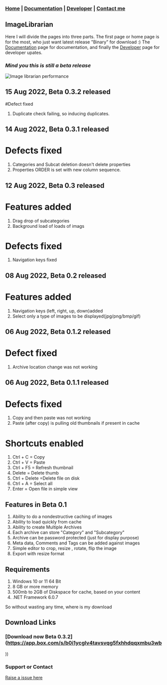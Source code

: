 ### [Home](index.html) | [Documentation](documentation.html)  | [Developer](developer.html) | [Contact me](contactme.html)


## ImageLibrarian

Here I will divide the pages into three parts. The first page or home page is for the most, who just want latest release "Binary" for download :) 
The [Documentation](documentation.md) page for documentation, and finally the [Developer](developer.md) page for developer upates. 

### _Mind you this is still a beta release_

![Image librarian performance](https://drive.google.com/uc?export=view&id=18r-0SctAejYaROviXySxpQIgdrTKdPif)

## 15 Aug 2022, Beta 0.3.2 released
#Defect fixed
1. Duplicate check failing, so inducing duplicates.

## 14 Aug 2022, Beta 0.3.1 released
# Defects fixed
1. Categories and Subcat deletion doesn't delete properties
2. Properties ORDER is set with new column sequence.

## 12 Aug 2022, Beta 0.3 released
# Features added
1. Drag drop of subcategories
2. Background load of loads of imags
# Defects fixed
1. Navigation keys fixed

## 08 Aug 2022, Beta 0.2 released
# Features added
1. Navigation keys (left, right, up, down)added
2. Select only a type of images to be displayed(jpg/png/bmp/gif)

## 06 Aug 2022, Beta 0.1.2 released
# Defect fixed
1. Archive location change was not working

## 06 Aug 2022, Beta 0.1.1 released

# Defects fixed
1. Copy and then paste was not working 
2. Paste (after copy) is pulling old thumbnails if present in cache

# Shortcuts enabled
1. Ctrl + C = Copy
2. Ctrl + V = Paste
3. Ctrl + F5 = Refresh thumbnail
4. Delete = Delete thumb
5. Ctrl + Delete =Delete file on disk
6. Ctrl + A = Select all 
7. Enter = Open file in simple view

## Features in Beta 0.1
1. Ability to do a nondestructive caching of images 
2. Ability to load quickly from cache
3. Ability to create Multiple Archives
4. Each archive can store "Category" and "Subcategory"
5. Archive can be password protected (just for display purpose)
6. Meta data, Comments and Tags can be added against images 
7. Simple editor to crop, resize , rotate, flip the image
8. Export with resize format 

## Requirements
1. Windows 10 or 11 64 Bit
2. 8 GB or more memory
3. 500mb to 2GB of Diskspace for cache, based on your content
4. .NET Framework 6.0.7



So without wasting any time, where is my download
## Download Links

### [Download now Beta 0.3.2](https://app.box.com/s/b0i1ycglv4tavsvqg5fxhhdqqxmbu3wb
))

### Support or Contact
[Raise a issue here](https://github.com/vijaysridhara/ImageLibrarian/issues)
